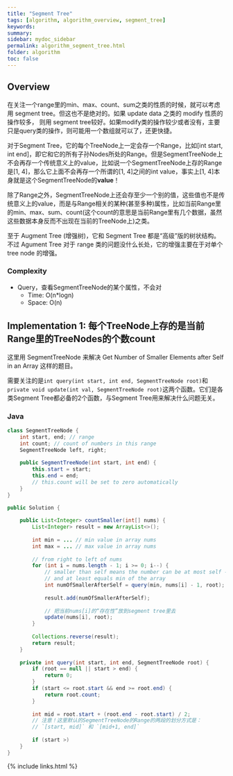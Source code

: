 ```yaml
---
title: "Segment Tree"
tags: [algorithm, algorithm_overview, segment_tree]
keywords:
summary:
sidebar: mydoc_sidebar
permalink: algorithm_segment_tree.html
folder: algorithm
toc: false
---
```


## Overview
在关注一个range里的min、max、count、sum之类的性质的时候，就可以考虑用 segment tree。但这也不是绝对的。如果 update data 之类的 modify 性质的操作较多，
则用 segment tree较好。如果modify类的操作较少或者没有，主要只是query类的操作，则可能用一个数组就可以了，还更快捷。

对于Segment Tree，它的每个TreeNode上一定会存一个Range，比如[int start, int end]，即它和它的所有子孙Nodes所处的Range。但是SegmentTreeNode上不会再存一个传统意义上的value，比如说一个SegmentTreeNode上存的Range是[1, 4]，那么它上面不会再存一个所谓的[1, 4]之间的int value，事实上[1, 4]本身就是这个SegmentTreeNode的**value**！

除了Range之外，SegmentTreeNode上还会存至少一个别的值，这些值也不是传统意义上的value，而是与Range相关的某种(甚至多种)属性，比如当前Range里的min、max、sum、count(这个count的意思是当前Range里有几个数据，虽然这些数据本身反而不出现在当前的TreeNode上)之类。

至于 Augment Tree (增强树)，它和 Segment Tree 都是“高级”版的树状结构。不过 Agument Tree 对于 range 类的问题没什么长处，它的增强主要在于对单个 tree node 的增强。

### Complexity
* Query，查看SegmentTreeNode的某个属性，不会对
  * Time: O(n*logn)
  * Space: O(n)


## Implementation 1: 每个TreeNode上存的是当前Range里的TreeNodes的个数count
这里用 SegmentTreeNode 来解决 Get Number of Smaller Elements after Self in an Array 这样的题目。

需要关注的是`int query(int start, int end, SegmentTreeNode root)`和`private void update(int val, SegmentTreeNode root)`这两个函数。它们是各类Segment Tree都必备的2个函数，与Segment Tree用来解决什么问题无关。

### Java
```java
class SegmentTreeNode {
    int start, end; // range
    int count; // count of numbers in this range
    SegmentTreeNode left, right;
    
    public SegmentTreeNode(int start, int end) {
        this.start = start;
        this.end = end;
        // this.count will be set to zero automatically
    }
}

public Solution {
    
    public List<Integer> countSmaller(int[] nums) {
        List<Integer> result = new ArrayList<>();
        
        int min = ... // min value in array nums
        int max = ... // max value in array nums   
        
        // from right to left of nums
        for (int i = nums.length - 1; i >= 0; i--) {
            // smaller than self means the number can be at most self - 1, 
            // and at least equals min of the array
            int numOfSmallerAfterSelf = query(min, nums[i] - 1, root); // 最后要反转顺序
            
            result.add(numOfSmallerAfterSelf);
            
            // 把当前nums[i]的“存在性”放到segment tree里去
            update(nums[i], root);
        }
        
        Collections.reverse(result);
        return result;
    }
    
    private int query(int start, int end, SegmentTreeNode root) {
        if (root == null || start > end) {
            return 0;
        }
        if (start <= root.start && end >= root.end) {
            return root.count;
        }
        
        int mid = root.start + (root.end - root.start) / 2;
        // 注意！这里默认的SegmentTreeNode的Range的两段的划分方式是：
        // `[start, mid]` 和 `[mid+1, end]`
        
        if (start >)
    }
}
```

{% include links.html %}
